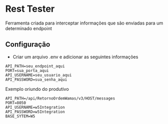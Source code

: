 # Rest Tester

Ferramenta criada para interceptar informações que são enviadas para um determinado endpoint

## Configuração

- Criar um arquivo .env e adicionar as seguintes informações

```
API_PATH=seu_endpoint_aqui
PORT=sua_porta_aqui
API_USERNAME=seu_usuario_aqui
API_PASSWORD=sua_senha_aqui
```

Exemplo oriundo do produtivo

```
API_PATH=/api/RetornoOrdemWamas/v3/HOST/messages
PORT=8050
API_USERNAME=w5Integration
API_PASSWORD=w5Integration
BASE_SYTEM=W5
```
